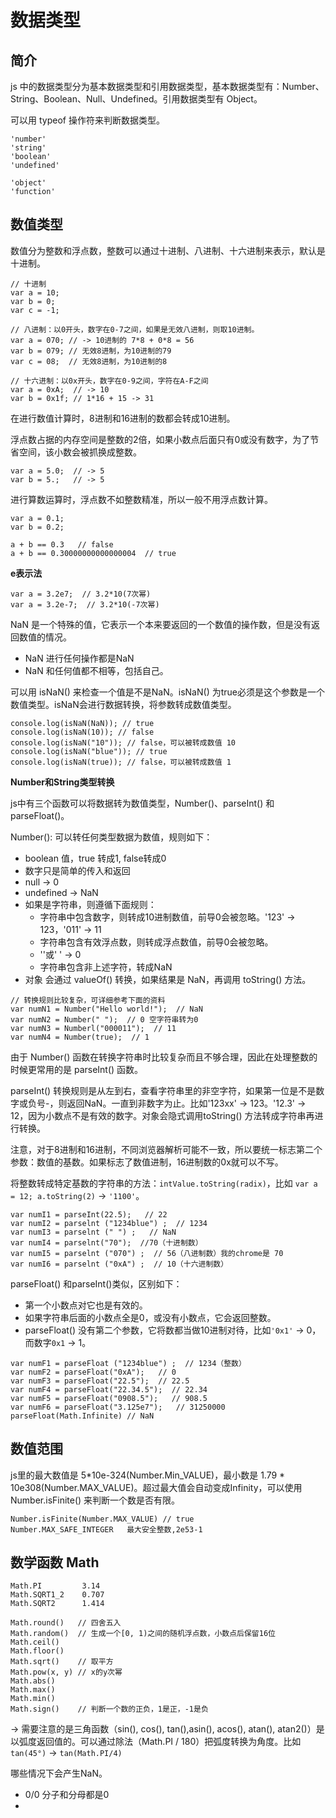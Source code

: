 # 数据类型

## 简介

js 中的数据类型分为基本数据类型和引用数据类型，基本数据类型有：Number、String、Boolean、Null、Undefined。引用数据类型有 Object。

可以用 typeof 操作符来判断数据类型。

```
'number'
'string'
'boolean'
'undefined'

'object'
'function'
```

## 数值类型

数值分为整数和浮点数，整数可以通过十进制、八进制、十六进制来表示，默认是十进制。

```
// 十进制
var a = 10;
var b = 0;
var c = -1;

// 八进制：以0开头，数字在0-7之间，如果是无效八进制，则取10进制。
var a = 070; // -> 10进制的 7*8 + 0*8 = 56
var b = 079; // 无效8进制，为10进制的79
var c = 08;  // 无效8进制，为10进制的8

// 十六进制：以0x开头，数字在0-9之间，字符在A-F之间
var a = 0xA;  // -> 10
var b = 0x1f; // 1*16 + 15 -> 31
```

在进行数值计算时，8进制和16进制的数都会转成10进制。

浮点数占据的内存空间是整数的2倍，如果小数点后面只有0或没有数字，为了节省空间，该小数会被抓换成整数。

```
var a = 5.0;  // -> 5
var b = 5.;   // -> 5
```
进行算数运算时，浮点数不如整数精准，所以一般不用浮点数计算。

```
var a = 0.1;
var b = 0.2;

a + b == 0.3   // false
a + b == 0.30000000000000004  // true
```

**e表示法**

```
var a = 3.2e7;  // 3.2*10(7次幂)
var a = 3.2e-7;  // 3.2*10(-7次幂)
```

NaN 是一个特殊的值，它表示一个本来要返回的一个数值的操作数，但是没有返回数值的情况。

- NaN 进行任何操作都是NaN
- NaN 和任何值都不相等，包括自己。

可以用 isNaN() 来检查一个值是不是NaN。isNaN() 为true必须是这个参数是一个数值类型。isNaN会进行数据转换，将参数转成数值类型。

```
console.log(isNaN(NaN)); // true
console.log(isNaN(10)); // false
console.log(isNaN("10")); // false，可以被转成数值 10
console.log(isNaN("blue")); // true
console.log(isNaN(true)); // false，可以被转成数值 1
```

**Number和String类型转换**

js中有三个函数可以将数据转为数值类型，Number()、parseInt() 和 parseFloat()。

Number(): 可以转任何类型数据为数值，规则如下：
- boolean 值，true 转成1, false转成0
- 数字只是简单的传入和返回
- null -> 0
- undefined -> NaN
- 如果是字符串，则遵循下面规则：
	- 字符串中包含数字，则转成10进制数值，前导0会被忽略。'123' -> 123，'011' -> 11
	- 字符串包含有效浮点数，则转成浮点数值，前导0会被忽略。
	- ''或' ' -> 0
	- 字符串包含非上述字符，转成NaN
- 对象 会通过 valueOf() 转换，如果结果是 NaN，再调用 toString() 方法。

```
// 转换规则比较复杂，可详细参考下面的资料
var numN1 = Number("Hello world!");  // NaN
var numN2 = Number(" ");  // 0 空字符串转为0
var numN3 = Numberl("000011");  // 11
var numN4 = Number(true);  // 1
```

由于 Number() 函数在转换字符串时比较复杂而且不够合理，因此在处理整数的时候更常用的是 parseInt() 函数。

parseInt() 转换规则是从左到右，查看字符串里的非空字符，如果第一位是不是数字或负号-，则返回NaN。一直到非数字为止。比如'123xx' -> 123。'12.3' -> 12，因为小数点不是有效的数字。对象会隐式调用toString() 方法转成字符串再进行转换。

注意，对于8进制和16进制，不同浏览器解析可能不一致，所以要统一标志第二个参数：数值的基数。如果标志了数值进制，16进制数的0x就可以不写。

将整数转成特定基数的字符串的方法：`intValue.toString(radix)`，比如 `var a = 12; a.toString(2)` -> `'1100'`。

```
var numI1 = parseInt(22.5);   // 22
var numI2 = parselnt ("1234blue") ;  // 1234
var numI3 = parselnt (" ") ;   // NaN
var numI4 = parselnt("70");  //70（十进制数）
var numI5 = parselnt ("070") ;  // 56（八进制数）我的chrome是 70
var numI6 = parselnt ("0xA") ;  // 10（十六进制数）
```

parseFloat() 和parseInt()类似，区别如下：
- 第一个小数点对它也是有效的。
- 如果字符串后面的小数点全是0，或没有小数点，它会返回整数。
- parseFloat() 没有第二个参数，它将数都当做10进制对待，比如`'0x1'` -> 0，而数字`0x1` -> 1。

```
var numF1 = parseFloat ("1234blue") ;  // 1234（整数）
var numF2 = parseFloat("0xA");   // 0
var numF3 = parseFloat("22.5");  // 22.5
var numF4 = parseFloat("22.34.5");  // 22.34
var numF5 = parseFloat("0908.5");   // 908.5
var numF6 = parseFloat("3.125e7");   // 31250000
parseFloat(Math.Infinite) // NaN
```

## 数值范围

js里的最大数值是 5*10e-324(Number.Min_VALUE)，最小数是 1.79 * 10e308(Number.MAX_VALUE)。超过最大值会自动变成Infinity，可以使用 Number.isFinite() 来判断一个数是否有限。

```
Number.isFinite(Number.MAX_VALUE) // true
Number.MAX_SAFE_INTEGER   最大安全整数,2e53-1
```

## 数学函数 Math

```
Math.PI		 	3.14
Math.SQRT1_2    0.707
Math.SQRT2      1.414

Math.round()   // 四舍五入
Math.random()  // 生成一个[0, 1)之间的随机浮点数，小数点后保留16位
Math.ceil()
Math.floor()
Math.sqrt()    // 取平方
Math.pow(x, y) // x的y次幂
Math.abs()     
Math.max()
Math.min()
Math.sign()    // 判断一个数的正负，1是正，-1是负
```

-> 需要注意的是三角函数（sin(), cos(), tan(),asin(), acos(), atan(), atan2()）是以弧度返回值的。可以通过除法（Math.PI / 180）把弧度转换为角度。比如 `tan(45°)` -> `tan(Math.PI/4)`


















哪些情况下会产生NaN。
- 0/0 分子和分母都是0
-
